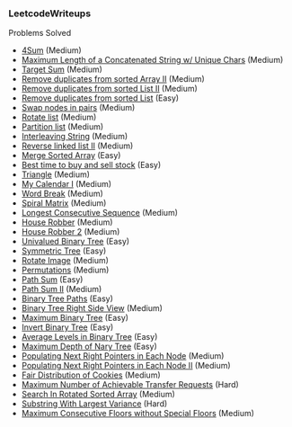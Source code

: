 ### LeetcodeWriteups

Problems Solved

- [4Sum](src/4Sum.md) (Medium)
- [Maximum Length of a Concatenated String w/ Unique Chars](src/maximum_length_of_a_concatenated_string_with_unique_characters.md) (Medium)
- [Target Sum](src/target_sum.md) (Medium)
- [Remove duplicates from sorted Array II](src/remove_duplicates_from_sorted_array_2.md) (Medium)
- [Remove duplicates from sorted List II](src/remove_duplicates_from_sorted_list_2.md) (Medium)
- [Remove duplicates from sorted List](src/remove_duplicates_from_sorted_list.md) (Easy)
- [Swap nodes in pairs](src/swap_nodes_in_pairs.md) (Medium)
- [Rotate list](src/rotate_list.md) (Medium)
- [Partition list](src/partition_list.md) (Medium)
- [Interleaving String](src/interleaving_strings.md) (Medium)
- [Reverse linked list II](src/reverse_linked_list_2.md) (Medium)
- [Merge Sorted Array](src/merge_sorted_array.md) (Easy)
- [Best time to buy and sell stock](src/best_time_to_buy_and_sell_stock.md) (Easy)
- [Triangle](src/triangle.md) (Medium)
- [My Calendar I](src/my_calendar_1.md) (Medium)
- [Word Break](src/word_break.md) (Medium)
- [Spiral Matrix](src/spiral_matrix.md) (Medium)
- [Longest Consecutive Sequence](src/longest_consecutive_sequence.md) (Medium)
- [House Robber](src/house_robber.md) (Medium)
- [House Robber 2](src/house_robber_2.md) (Medium)
- [Univalued Binary Tree](src/univalued_binary_tree.md) (Easy)
- [Symmetric Tree](src/symmetric_tree.md) (Easy)
- [Rotate Image](src/rotate_image.md) (Medium)
- [Permutations](src/permutations.md) (Medium)
- [Path Sum](src/path_sum.md) (Easy)
- [Path Sum II](src/path_sum_2.md) (Medium)
- [Binary Tree Paths](src/binary_tree_paths.md) (Easy)
- [Binary Tree Right Side View](src/binary_tree_right_side_view.md) (Medium)
- [Maximum Binary Tree](src/maximum_binary_tree.md) (Easy)
- [Invert Binary Tree](src/invert_binary_tree.md) (Easy)
- [Average Levels in Binary Tree](src/average_of_levels_in_binary_tree.md) (Easy)
- [Maximum Depth of Nary Tree](src/maximum_depth_of_nary_tree.md) (Easy)
- [Populating Next Right Pointers in Each Node](src/populating_next_right_pointers_in_each_node.md) (Medium)
- [Populating Next Right Pointers in Each Node II](src/populating_next_right_pointers_in_each_node_2.md) (Medium)
- [Fair Distribution of Cookies](src/fair_distribution_of_cookies.md) (Medium)
- [Maximum Number of Achievable Transfer Requests](src/maximum_number_of_achievable_transfer_requests.md) (Hard)
- [Search In Rotated Sorted Array](src/search_in_rotated_sorted_array.md) (Medium)
- [Substring With Largest Variance](src/substring_with_largest_variance.md) (Hard)
- [Maximum Consecutive Floors without Special Floors](src/maximum_consecutive_floors_without_special_floors.md) (Medium)